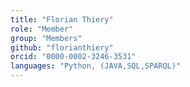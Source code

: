 ```yaml
---
title: "Florian Thiery"
role: "Member"
group: "Members"
github: "florianthiery"
orcid: "0000-0002-3246-3531"
languages: "Python, (JAVA,SQL,SPARQL)"
---
```

